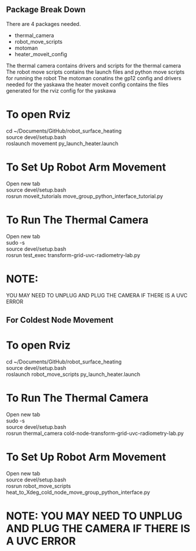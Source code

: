 ## Package Break Down 
There are 4 packages needed. 
- thermal_camera
- robot_move_scripts
- motoman
- heater_moveit_config

The thermal camera contains drivers and scripts for the thermal camera 
The robot move scripts contains the launch files and python move scripts for running the robot 
The motoman conatins the gp12 config and drivers needed for the yaskawa 
the heater moveit config contains the files generated for the rviz config for the yaskawa 

# To open Rviz
cd ~/Documents/GitHub/robot_surface_heating <br>
source devel/setup.bash <br>
roslaunch movement py_launch_heater.launch <br>


# To Set Up Robot Arm Movement
Open new tab <br>
source devel/setup.bash <br>
rosrun moveit_tutorials move_group_python_interface_tutorial.py <br>


# To Run The Thermal Camera
Open new tab <br>
sudo -s <br>
source devel/setup.bash <br>
rosrun test_exec transform-grid-uvc-radiometry-lab.py <br>


# NOTE: 
YOU MAY NEED TO UNPLUG AND PLUG THE CAMERA IF THERE IS A UVC ERROR


## For Coldest Node Movement

# To open Rviz
cd ~/Documents/GitHub/robot_surface_heating <br>
source devel/setup.bash <br>
roslaunch robot_move_scripts py_launch_heater.launch <br>

# To Run The Thermal Camera
Open new tab <br>
sudo -s <br>
source devel/setup.bash <br>
rosrun thermal_camera cold-node-transform-grid-uvc-radiometry-lab.py <br>

# To Set Up Robot Arm Movement
Open new tab <br>
source devel/setup.bash <br>
rosrun robot_move_scripts heat_to_Xdeg_cold_node_move_group_python_interface.py <br>


# NOTE: YOU MAY NEED TO UNPLUG AND PLUG THE CAMERA IF THERE IS A UVC ERROR


